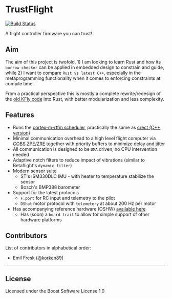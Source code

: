 # TrustFlight

[![Build Status](https://travis-ci.org/korken89/trustflight_firmware.svg?branch=master)](https://travis-ci.org/korken89/trustflight_firmware)

A flight controller firmware you can trust!

## Aim

The aim of this project is twofold, 1) I am looking to learn Rust and how its `borrow checker` can be applied in embedded design to constrain and guide, while 2) I want to compare `Rust vs latest C++`, especially in the metaprogramming functionality when it comes to enforcing constraints at compile time.

From a practical perspective this is mostly a complete rewrite/redesign of the [old KFly code](https://github.com/korken89/kfly_firmware) into Rust, with better modularization and less complexity.

## Features

* Runs the [cortex-m-rtfm scheduler](https://github.com/japaric/cortex-m-rtfm), practically the same as [crect (C++ version)](https://github.com/korken89/crect)
* Minimal communication overhead to a high level flight computer via [COBS ZPE/ZRE](https://tools.ietf.org/html/draft-ietf-pppext-cobs-00) together with priority buffers to minimize delay and jitter
* All communication is designed to be `DMA` driven, no CPU intervention needed
* Adaptive notch filters to reduce impact of vibrations (similar to Betaflight's `dynamic filter`)
* Modern sensor suite
	* ST's ISM330DLC IMU - with heater to temperature stabilize the sensor
	* Bosch's BMP388 barometer
* Support for the latest protocols
	* `F.port` for RC input and telemetry to the pilot
	* `DShot` motor protocol with `telemetery` at about 200 Hz per motor
* Has accompanying reference hardware (OSHW) [available here](https://github.com/korken89/trustflight_hardware)
	* Has (soon) a `board trait` to allow for simple support of other hardware platforms


## Contributors

List of contributors in alphabetical order:

* Emil Fresk ([@korken89](https://github.com/korken89))

---

## License

Licensed under the Boost Software License 1.0

